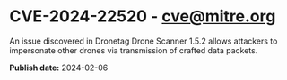 # CVE-2024-22520 - cve@mitre.org

An issue discovered in Dronetag Drone Scanner 1.5.2 allows attackers to impersonate other drones via transmission of crafted data packets.

**Publish date:** 2024-02-06
